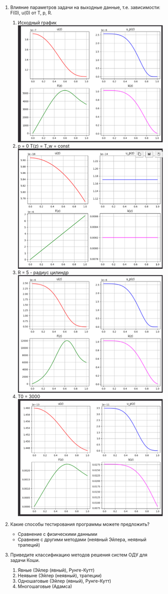 1. Влияние параметров задачи на выходные данные, т.е. зависимости: F(0), u(0) от T, p, R.

    1. Исходный график
    ![Исходные данные](./img/init.png)
    2. p = 0
    T(z) = T_w = const
    ![p = 0](./img/p=0.png)
    3. R = 5 - радиус цилиндр
    ![R = 5](./img/R=5.png)
    4. T0 = 3000 
    ![T0 = 3000](./img/T0=3000.png)

2. Какие способы тестирования программы можете предложить?
   - Сравнение с физическими данными
   - Сравнеие с другими методами (неявный Эйлера, неявный трапеций)

3. Приведите классификацию методов решения систем ОДУ для задачи Коши.
   1. Явные (Эйлер (явный), Рунге-Кутт)
   2. Неявыне (Эйлер (неявный), трапеции)
   3. Одношаговые (Эйлер (явный), Рунге-Кутт)
   4. Многошаговые (Адамса)